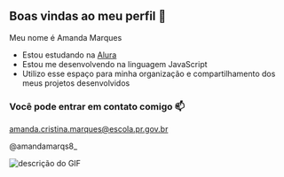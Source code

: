 ## Boas vindas ao meu perfil 💙

Meu nome é Amanda Marques

- Estou estudando na [Alura](https://www.alura.com.br)
- Estou me desenvolvendo na linguagem JavaScript
- Utilizo esse espaço para minha organização e compartilhamento dos meus projetos desenvolvidos

### Você pode entrar em contato comigo 📫

amanda.cristina.marques@escola.pr.gov.br

@amandamarqs8_

![descrição do GIF](https://media1.tenor.com/m/SummmRpPsLMAAAAC/qoobee-agapi.gif)
